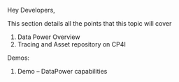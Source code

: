 Hey Developers,

This section details all the points that this topic will cover

1. Data Power Overview
2. Tracing and Asset repository on CP4I

Demos:
1. Demo – DataPower capabilities


